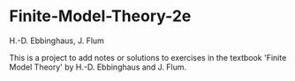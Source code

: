 # Finite-Model-Theory-2e
H.-D. Ebbinghaus, J. Flum

This is a project to add notes or solutions to exercises in the textbook 'Finite Model Theory' by H.-D. Ebbinghaus and J. Flum.
